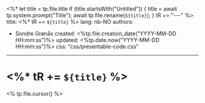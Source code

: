 <%*
  let title = tp.file.title
  if (title.startsWith("Untitled")) {
    title = await tp.system.prompt("Title");
    await tp.file.rename(`${title}`);
  } 
  tR += "---"
%>
title: <%* tR += `${title}` %>
lang: nb-NO
authors:
  - Sondre Grønås
created: <%tp.file.creation_date("YYYY-MM-DD HH:mm:ss")%>
updated: <%tp.date.now("YYYY-MM-DD HH:mm:ss")%>
css: "css/presentable-code.css"
---
# <%* tR += `${title}` %>
<% tp.file.cursor() %>